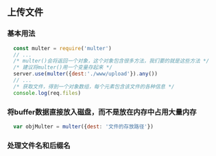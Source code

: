 ## 上传文件
### 基本用法
```js
  const multer = require('multer')
  // ...
  /* multer()会将返回一个对象，这个对象包含很多方法，我们要的就是这些方法 */
  /* 建议将multer()用一个变量存起来 */
  server.use(multer({dest:'./www/upload'}).any())
  // ...
  /* 获取文件，得到一个对象数组，每个元素包含该文件的各种信息 */
  console.log(req.files)
```
### 将buffer数据直接放入磁盘，而不是放在内存中占用大量内存
```js
  var objMulter = multer({dest: '文件的存放路径'})
```
### 处理文件名和后缀名
